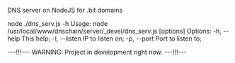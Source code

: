 DNS server on NodeJS for .bit domains

node ./dns_serv.js -h
Usage: node /usr/local/www/dnschain/server/_devel/dns_serv.js [options]
Options:
    -h, --help                   This help;
    -l, --listen <IP>            IP to listen on;
    -p, --port <PORT>            Port to listen to;

---!!!---
WARNING: Project in development right now.
---!!!---
